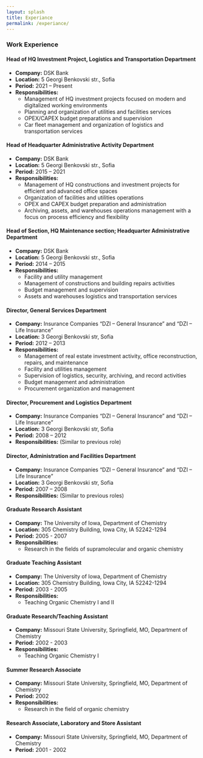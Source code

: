 ```yaml
---
layout: splash
title: Experiance
permalink: /experiance/
---
```


### Work Experience

#### Head of HQ Investment Project, Logistics and Transportation Department
- **Company:** DSK Bank
- **Location:** 5 Georgi Benkovski str., Sofia
- **Period:** 2021 – Present
- **Responsibilities:**
  - Management of HQ investment projects focused on modern and digitalized working environments
  - Planning and organization of utilities and facilities services
  - OPEX/CAPEX budget preparations and supervision
  - Car fleet management and organization of logistics and transportation services

#### Head of Headquarter Administrative Activity Department
- **Company:** DSK Bank
- **Location:** 5 Georgi Benkovski str., Sofia
- **Period:** 2015 – 2021
- **Responsibilities:**
  - Management of HQ constructions and investment projects for efficient and advanced office spaces
  - Organization of facilities and utilities operations
  - OPEX and CAPEX budget preparation and administration
  - Archiving, assets, and warehouses operations management with a focus on process efficiency and flexibility

#### Head of Section, HQ Maintenance section; Headquarter Administrative Department
- **Company:** DSK Bank
- **Location:** 5 Georgi Benkovski str., Sofia
- **Period:** 2014 – 2015
- **Responsibilities:**
  - Facility and utility management
  - Management of constructions and building repairs activities
  - Budget management and supervision
  - Assets and warehouses logistics and transportation services

#### Director, General Services Department
- **Company:** Insurance Companies “DZI – General Insurance” and “DZI – Life Insurance”
- **Location:** 3 Georgi Benkovski str, Sofia
- **Period:** 2012 – 2013
- **Responsibilities:**
  - Management of real estate investment activity, office reconstruction, repairs, and maintenance
  - Facility and utilities management
  - Supervision of logistics, security, archiving, and record activities
  - Budget management and administration
  - Procurement organization and management

#### Director, Procurement and Logistics Department
- **Company:** Insurance Companies “DZI – General Insurance” and “DZI – Life Insurance”
- **Location:** 3 Georgi Benkovski str, Sofia
- **Period:** 2008 – 2012
- **Responsibilities:** (Similar to previous role)

#### Director, Administration and Facilities Department
- **Company:** Insurance Companies “DZI – General Insurance” and “DZI – Life Insurance”
- **Location:** 3 Georgi Benkovski str, Sofia
- **Period:** 2007 – 2008
- **Responsibilities:** (Similar to previous roles)

#### Graduate Research Assistant
- **Company:** The University of Iowa, Department of Chemistry
- **Location:** 305 Chemistry Building, Iowa City, IA 52242-1294
- **Period:** 2005 - 2007
- **Responsibilities:**
  - Research in the fields of supramolecular and organic chemistry

#### Graduate Teaching Assistant
- **Company:** The University of Iowa, Department of Chemistry
- **Location:** 305 Chemistry Building, Iowa City, IA 52242-1294
- **Period:** 2003 - 2005
- **Responsibilities:**
  - Teaching Organic Chemistry I and II

#### Graduate Research/Teaching Assistant
- **Company:** Missouri State University, Springfield, MO, Department of Chemistry
- **Period:** 2002 - 2003
- **Responsibilities:**
  - Teaching Organic Chemistry I

#### Summer Research Associate
- **Company:** Missouri State University, Springfield, MO, Department of Chemistry
- **Period:** 2002
- **Responsibilities:**
  - Research in the field of organic chemistry

#### Research Associate, Laboratory and Store Assistant
- **Company:** Missouri State University, Springfield, MO, Department of Chemistry
- **Period:** 2001 - 2002

